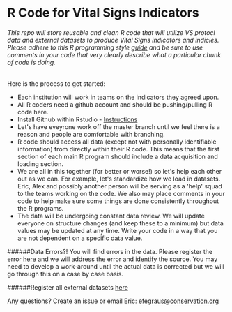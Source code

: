 # R Code for Vital Signs Indicators
###### This repo will store reusable and clean R code that will utilize VS protocl data and external datasets to produce Vital Signs indicators and indicies. Please adhere to this R programming style [guide](http://adv-r.had.co.nz/Style.html) and be sure to use comments in your code that very clearly describe what a particular chunk of code is doing. 

Here is the process to get started:
* Each institution will work in teams on the indicators they agreed upon.
* All R coders need a github account and should be pushing/pulling R code here. 
* Install Github within Rstudio - [Instructions](http://r-pkgs.had.co.nz/git.html)
* Let's have eveyrone work off the master branch until we feel there is a reason and people are comfortable with branching.
* R code should access all data (except not with personally identifiable information) from directly within their R code. This means that the first section of each main R program should include a data acquisition and loading section. 
* We are all in this together (for better or worse!) so let's help each other out as we can. For example, let's standardize how we load in datasets. Eric, Alex and possibly another person will be serving as a 'help' squad to the teams working on the code. We also may place comments in your code to help make sure some things are done consistently throughout the R programs.  
* The data will be undergoing constant data review. We will update everyone on structure changes (and keep these to a minimum) but data values may be updated at any time. Write your code in a way that you are not dependent on a specific data value.

######Data Errors?!
You will find errors in the data. Please register the error [here](https://docs.google.com/spreadsheets/d/1TExfUyZ6u9qbYnFvUit1IpIQNsb2cJvxPK9JjqQuJ3g/edit#gid=0) and we will address the error and identify the source. You may need to develop a work-around until the actual data is corrected but we will go through this on a case by case basis.

######Register all external datasets [here](https://drive.google.com/drive/u/1/folders/0B_xWBYveFIdUfmlia1FabTZfd1VqYnVuS2pneUtYbTR6M0JKcnE2Z21vOEJwSnhTQm1qQ28)

Any questions? Create an issue or email Eric: efegraus@conservation.org
